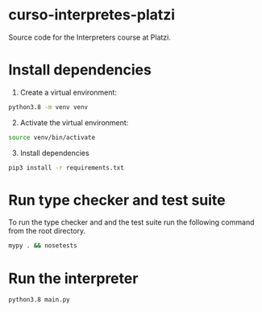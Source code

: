 # curso-interpretes-platzi

Source code for the Interpreters course at Platzi.

# Install dependencies

1. Create a virtual environment:
```bash
python3.8 -m venv venv
```

2. Activate the virtual environment:
```bash
source venv/bin/activate
```

3. Install dependencies
```bash
pip3 install -r requirements.txt
```

# Run type checker and test suite

To run the type checker and and the test suite run the following command from
the root directory.

```bash
mypy . && nosetests
```

# Run the interpreter
```bash
python3.8 main.py
```
